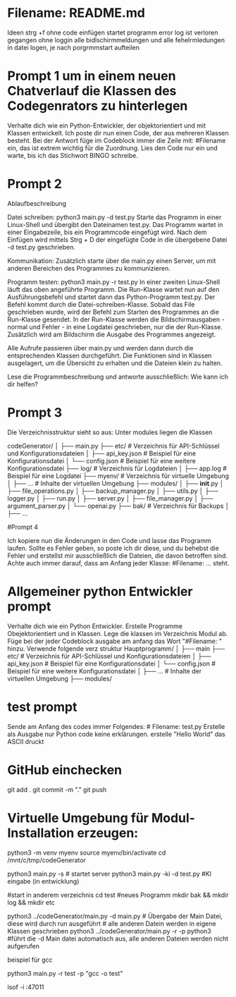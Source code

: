 # Filename: README.md

Ideen
strg +f ohne code einfügen startet programm
error log ist verloren gegangen ohne loggin alle bidlschirmmeldungen und alle fehelrmledungen in datei logen, 
je nach porgrmmstart aufteilen

# Prompt 1 um in einem neuen Chatverlauf die Klassen des Codegenrators zu hinterlegen

Verhalte dich wie ein Python-Entwickler, der objektorientiert und mit Klassen entwickelt.
Ich poste dir nun einen Code, der aus mehreren Klassen besteht.
Bei der Antwort füge im Codeblock immer die Zeile mit: #Filename ein, das ist extrem wichtig für die Zuordnung.
Lies den Code nur ein und warte, bis ich das Stichwort BINGO schreibe.

# Prompt 2
Ablaufbeschreibung

Datei schreiben:
python3 main.py  -d test.py
Starte das Programm in einer Linux-Shell und übergibt den Dateinamen test.py.
Das Programm wartet in einer Eingabezeile, bis ein Programmcode eingefügt wird.
Nach dem Einfügen wird mittels Strg + D der eingefügte Code in die übergebene Datei -d test.py geschrieben.

Kommunikation:
Zusätzlich starte über die main.py einen Server, um mit anderen Bereichen des Programmes zu kommunizieren.

Programm testen:
python3 main.py  -r test.py
In einer zweiten Linux-Shell läuft das oben angeführte Programm.
Die Run-Klasse wartet nun auf den Ausführungsbefehl und startet dann das Python-Programm test.py.
Der Befehl kommt durch die Datei-schreiben-Klasse.
Sobald das File geschrieben wurde, wird der Befehl zum Starten des Programmes an die Run-Klasse gesendet.
In der Run-Klasse werden die Bildschirmausgaben - normal und Fehler - in eine Logdatei geschrieben, nur die der Run-Klasse.
Zusätzlich wird am Bildschirm die Ausgabe des Programmes angezeigt.

Alle Aufrufe passieren über main.py und werden dann durch die entsprechenden Klassen durchgeführt.
Die Funktionen sind in Klassen ausgelagert, um die Übersicht zu erhalten und die Dateien klein zu halten.

Lese die Programmbeschreibung und antworte ausschließlich: Wie kann ich dir helfen?

# Prompt 3
Die Verzeichnisstruktur sieht so aus:
Unter modules liegen die Klassen

codeGenerator/
│
├── main.py
├── etc/                # Verzeichnis für API-Schlüssel und Konfigurationsdateien
│   ├── api_key.json    # Beispiel für eine Konfigurationsdatei
│   └── config.json     # Beispiel für eine weitere Konfigurationsdatei
├── log/                # Verzeichnis für Logdateien
│   ├── app.log         # Beispiel für eine Logdatei
├── myenv/              # Verzeichnis für virtuelle Umgebung
│   ├── ...             # Inhalte der virtuellen Umgebung
├── modules/
│   ├── __init__.py
│   ├── file_operations.py
│   ├── backup_manager.py
│   ├── utils.py
│   ├── logger.py
│   ├── run.py
│   ├── server.py
│   ├── file_manager.py
│   ├── argument_parser.py
│   └── openai.py
├── bak/                # Verzeichnis für Backups
│   ├── ...



#Prompt 4

Ich kopiere nun die Änderungen in den Code und lasse das Programm laufen.
Sollte es Fehler geben, so poste ich dir diese, und du behebst die Fehler und erstellst mir ausschließlich die Dateien, 
die davon betroffen sind. Achte auch immer darauf, 
dass am Anfang jeder Klasse: #Filename: ... steht.


# Allgemeiner python Entwickler prompt

Verhalte dich wie ein Python Entwickler.
Erstelle Programme Obejektorientiert und in Klassen.
Lege die klassen im Verzeichnis Modul ab.
Füge bei der jeder Codeblock ausgabe am anfang das Wort "#Filename: " hinzu.
Verwende folgende verz struktur
Hauptprogramm/
│
├── main
├── etc/                # Verzeichnis für API-Schlüssel und Konfigurationsdateien
│   ├── api_key.json    # Beispiel für eine Konfigurationsdatei
│   └── config.json     # Beispiel für eine weitere Konfigurationsdatei
│   ├── ...             # Inhalte der virtuellen Umgebung
├── modules/


# test prompt
Sende am Anfang des codes immer Folgendes: # Filename: test.py Erstelle als Ausgabe nur Python code keine erklärungen. erstelle  "Hello World" das ASCII druckt



# GitHub einchecken
git add .
git commit -m "."
git push


# Virtuelle Umgebung für Modul-Installation erzeugen:

python3 -m venv myenv
source myenv/bin/activate
cd /mnt/c/tmp/codeGenerator

python3 main.py -s                # startet server
python3 main.py -ki -d test.py    #KI eingabe (in entwicklung)


#start in anderem verzeichnis
cd test                                             #neues Programm
mkdir bak && mkdir log && mkdir etc

python3 ../codeGenerator/main.py -d main.py         # Übergabe der Main Datei, diese wird durch run ausgeführt
                                                    # alle anderen Datein werden in eigene Klassen geschrieben
python3 ../codeGenerator/main.py -r -p python3      #führt die -d Main datei automatisch aus, alle anderen Dateien werden nicht aufgerufen




beispiel für gcc

python3 main.py -r test -p "gcc -o test"

lsof -i :47011

